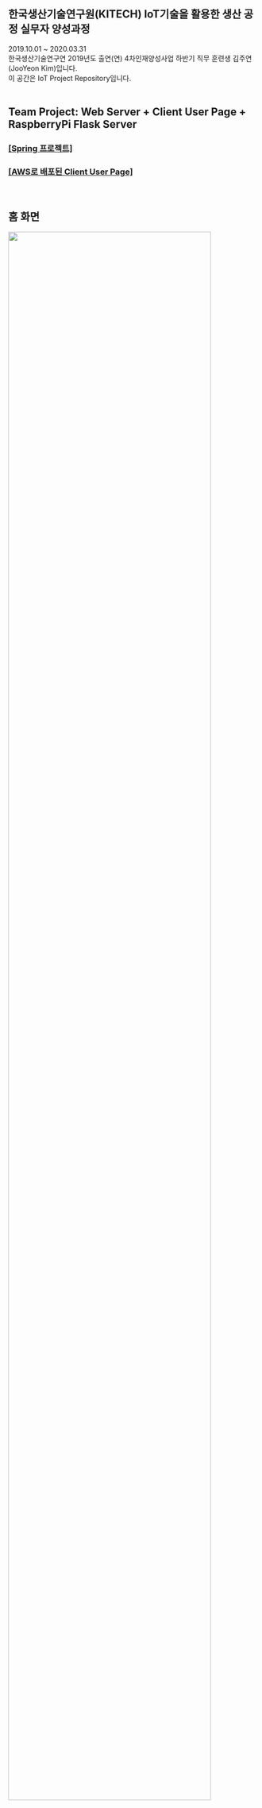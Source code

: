 ## 한국생산기술연구원(KITECH) IoT기술을 활용한 생산 공정 실무자 양성과정
2019.10.01 ~ 2020.03.31 <br>
한국생산기술연구연 2019년도 출연(연) 4차인재양성사업 하반기 직무 훈련생 김주연(JooYeon Kim)입니다.<br>
이 공간은 IoT Project Repository입니다. <br><br>
## Team Project: Web Server + Client User Page + RaspberryPi Flask Server
<h3><a href="https://github.com/jysaa5/KITECH_5G-Smart_Home/tree/master/Server_And_Client%20User%20Page_Version_2020.03.09/IoT_TeamProject_200309">[Spring 프로젝트] </a></h3>
<h3><a href="http://ec2-13-209-26-197.ap-northeast-2.compute.amazonaws.com:8080/smarthome/">[AWS로 배포된 Client User Page]</a><br></h3>
<br>
<h2>홈 화면</h2>
<img src="https://github.com/jysaa5/KITECH_5G-Smart_Home/blob/master/Project_Photo/Team%20Project_IoT_00.PNG?raw=true" width="90%" height="90%">
<h2>Smart CCTV 촬영 사진&동영상</h2>
<img src="https://github.com/jysaa5/KITECH_5G-Smart_Home/blob/master/Project_Photo/Team%20Project_IoT_01.PNG?raw=true" width="90%" height="90%">
<h2>Smart CCTV 촬영 사진&동영상 상세보기</h2>
<img src="https://github.com/jysaa5/KITECH_5G-Smart_Home/blob/master/Project_Photo/Team%20Project_IoT_02.png?raw=true" width="90%" height="90%">
<h2>Smart CCTV 실시간</h2>
<img src="https://github.com/jysaa5/KITECH_5G-Smart_Home/blob/master/Project_Photo/Team%20Project_IoT_04.png?raw=true" width="90%" height="90%">
<h2>Smart CCTV 실시간 설정: 각도, 화질</h2>
<img src="https://github.com/jysaa5/KITECH_5G-Smart_Home/blob/master/Project_Photo/Team%20Project_IoT_05.png?raw=true" width="90%" height="90%">
<h2>Smart LED: On & Off</h2>
<img src="https://github.com/jysaa5/KITECH_5G-Smart_Home/blob/master/Project_Photo/Team%20Project_IoT_06.PNG?raw=true" width="90%" height="90%">
<h2>Smart Styler: 웹캠 촬영</h2>
<img src="https://github.com/jysaa5/KITECH_5G-Smart_Home/blob/master/Project_Photo/Team%20Project_IoT_07.PNG?raw=true" width="90%" height="90%">
<h2>Smart Styler: 촬영 사진 리스트</h2>
<img src="https://github.com/jysaa5/KITECH_5G-Smart_Home/blob/master/Project_Photo/Team%20Project_IoT_08.PNG?raw=true" width="90%" height="90%">
<h2>Smart Styler: 촬영 사진 상세보기</h2>
<img src="https://github.com/jysaa5/KITECH_5G-Smart_Home/blob/master/Project_Photo/Team%20Project_IoT_09.PNG?raw=true" width="90%" height="90%">
<h2>My Home History: IoT 기기 로그(사용기록)버튼 나열 화면</h2>
<img src="https://github.com/jysaa5/KITECH_5G-Smart_Home/blob/master/Project_Photo/Team%20Project_IoT_10.PNG?raw=true" width="90%" height="90%">
<h2>My Home History: 실시간 온도 센서 로그 확인 화면</h2>
<img src="https://github.com/jysaa5/KITECH_5G-Smart_Home/blob/master/Project_Photo/Team%20Project_IoT_11.PNG?raw=true" width="90%" height="90%">
<h2>My Home History: 실시간 온도 센서 로그 DB 리스트</h2>
<img src="https://github.com/jysaa5/KITECH_5G-Smart_Home/blob/master/Project_Photo/Team%20Project_IoT_12.PNG?raw=true" width="90%" height="90%">
<h2>My Home History: 실시간 온도 센서 로그 DB 상세보기</h2>
<img src="https://github.com/jysaa5/KITECH_5G-Smart_Home/blob/master/Project_Photo/Team%20Project_IoT_13.PNG?raw=true" width="90%" height="90%">
<ul>
  <li>프로젝트 주제: Smart Home<br></li>
  <li>프로젝트 기간: 2020.02.19~2020.03.27 (총37일) <br></li>
  <li>팀명: 5G / 팀장: 박지은  <br></li>
  <li>팀원: <a href="https://github.com/jy950902">구자윤</a>, <a href="https://github.com/jysaa5">김주연</a>, <a href="https://github.com/jieunin1213">박지은</a>, <a href="https://github.com/capashage2">정용기</a>,  <a href="https://github.com/sjm99198">조성빈</a>, <a href="https://github.com/db3124">조지윤</a>   <br></li>
  <li><a href="https://github.com/jysaa5/KITECH_5G-Smart_Home/tree/master/Project_Proposal">프로젝트 기획안</a></li>
  <li><a href="https://github.com/jysaa5/KITECH_5G-Smart_Home/tree/master/Project_Presentation">프로젝트 발표</a></lli>
  <li>역할 분담: 프로젝트 기획, 기획안 작성, 각 기능별 코드 작성, 구현, 제작, 발표용 ppt 작성, 발표 <br></li>
   <table font-size:'10'>
  <tr>
  <th colspan = "7" align=center>프로젝트 주제: Smart Home</th>
  </tr>
  <tr>
  <td align=center><h6>팀원</h6></td> <td align=center><h6>구자윤</h6></td> <td align=center><h6>박지은</h6></td> <td align=center><h6>조성빈</h6></td> <td align=center><h6>조지윤</h6></td> <td align=center><h6>김주연</h6></td> <td align=center><h6>정용기</h6></td>
  </tr>
  <tr>
  <td align=center><h6>기능</h6></td><td align=center><h6>Smart Security: 지문인식기<h6></td><td align=center><h6>Smart Fan, Smart Sensor LED</h6></td><td align=center><h6>Smart Security: Smart CCTV, 자동문</h6></td><td align=center><h6>Smart LED, My Home History: Data Analysis</h6></td><td align=center><h6>Server 담당, Smart Styler</h6></td><td align=center><h6>서포트 역할</h6></td>
  </tr>
</table>
 <li>구현한 기능: Server, Client Program, RaspberryPi 통신, Smart IoT 기기 기능 구현<br></li>
 <br>
 <li>개발 환경(H/W)</li>
 <table>
  <tr>
    <th align=center>H/W</th>
    <th align=center>모델명</th>
  </tr>
  <tr>
    <th align=center colspan='2'>Single Board Computer</th>
  </tr>
  <tr>
    <td align=center>RaspberryPi</td>
    <td align=center>3</td>
  </tr>
  <tr>
    <th align=center colspan='2'>Sensor</th>
  </tr>
  <tr>
    <td align=center>초음파 센서</td>
    <td align=center>HC-SR04</td>
  </tr>
  <tr>
    <td align=center>지문인식 센서</td>
    <td align=center>JM101 AS608</td>
  </tr>
  <tr>
    <td align=center>조도 센서</td>
    <td align=center>CDS</td>
  </tr>
  <tr>
    <td align=center>온습도 센서</td>
    <td align=center>DHT 11</td>
  </tr>
  <tr>
    <th align=center colspan='2'>Device</th>
  </tr>
  <tr>
    <td align=center>LCD</td>
    <td align=center>1602 LCD</td>
  </tr>
  <tr>
    <td align=center>라즈베리파이 카메라 모듈</td>
    <td align=center>Raspberry Pi Camera Module 5MP</td>
  </tr>
    <tr>
    <td align=center>DC Motor</td>
    <td align=center>MEC-88456</td>
  </tr>
    <tr>
    <td align=center>DC Motor Module</td>
    <td align=center>2Amp Motor Driver Shield</td>
  </tr>
    <tr>
    <td align=center>LED</td>
    <td align=center>MEC-10422</td>
  </tr>
    <tr>
    <td align=center>LED</td>
    <td align=center>MEC-12889</td>
  </tr>
    <tr>
    <td align=center>Servo Motor</td>
    <td align=center>SG90</td>
  </tr>
    <tr>
    <td align=center>Webcam</td>
    <td align=center>EDU9</td>
  </tr>
  <tr>
    <td align=center>Bluetooth Speaker</td>
    <td align=center>Bulldog Speaker</td>
  </tr>
    <tr>
    <td align=center>Pin Microphone</td>
    <td align=center></td>
  </tr>
    <tr>
    <td align=center>USB Audio Adapter</td>
    <td align=center>BS135</td>
  </tr>
   <tr>
    <td align=center>TTL UART 6pin 모듈 시리얼변환 컨버터</td>
    <td align=center>CP2102 USB</td>
  </tr>
  </table>
  <br>
  
 <li>개발  환경(S/W)</li>
 <table>
  <tr>
   <th align=center>언어 & 기술 & 구조</th> <th align=center>버전</th>
  </tr>
  <tr>
   <th colspan='2'>서버(Server)</th>
  </tr>
  <tr>
   <td align=center>Java</td> <td align=center>8</td>
  </tr>
  <tr>
   <td align=center>Spring Framework</td> <td align=center>4.3.18</td>
  </tr>
  <tr>
  <td align=center>Apache Tomcat</td> <td align=center>8.5.49</td>
  </tr>
  <tr>
   <td align=center>AWS EC2</td> <td></td>
  </tr>
  <tr>
   <th colspan='2'>데이터베이스(DB)</th>
  </tr>
  <tr>
   <td align=center>MySQL</td> <td align=center>8.0.18</td>
  </tr>
  <tr>
    <td align=center>MyBatis</td> <td align=center>3.4.6</td>
  </tr>
    <tr>
    <td align=center>AWS RDS</td> <td></td>
  </tr>
    <tr>
   <th colspan='2'>Client-User Page</hd>
  </tr>
   <tr>
    <td align=center>JSP</td> <td></td>
  </tr>
  <tr>
   <td align=center>JSTL, EL</td> <td></td>
  </tr>
  <tr>
   <td align=center>HTML</td> <td align=center>5</td>
  </tr>
  <tr>
   <td align=center>CSS</td> <td align=center>3</td>
  </tr>
  <tr>
   <td align=center>JavaScript</td> <td></td>
  </tr>
   <tr>
   <td align=center>jQuery</td> <td></td>
  </tr>
   <tr>
   <td align=center>Ajax</td> <td></td>
  </tr>
   <tr>
   <td align=center>JSON, XML parsing</td> <td></td>
  </tr>
   <tr>
   <td align=center>Bootstrap</td> <td align=center>4.4.1</td>
  </tr>
  <tr>
   <th colspan='2'>Client-Raspberry Pi</hd>
  </tr>
  <tr>
  <td align=center>Python</td>
  <td align=center>3.8.1</td>
  </tr>
  <tr>
  <td align=center>Flask</td>
  <td align=center>1.1.1</td>
  </tr>
  <tr>
   <th colspan='2'>Library</hd>
  </tr>
  <tr>
  <td align=center>Google Assistant</td>
  <td align=center></td>
  </tr>
  <tr>
  <td align=center>OpenCV</td>
  <td align=center>3.4.3</td>
  </tr>
  <tr>
  <td align=center>pandas</td>
  <td align=center></td>
  </tr>
  <tr>
  <td align=center>matplotlib</td>
  <td align=center></td>
  </tr>
 </table>
 </ul>
 <ul>
  <li>구현한 동영상</li>
  <ul>
   <li><a href="https://youtu.be/DrZNhi_z8A0">동영상: Server+Client User Page</a></li>
   <li><a href="https://youtu.be/IO4ilfK0pNI">동영상: Smart Security - 지문인식</a></li>
   <li><a href="https://youtu.be/KPzPgT8OTbU">동영상: Smart Security - 자동문</a></li>
   <li><a href="https://youtu.be/6SzFV7boc3Y">동영상: Smart CCTV - User Page에서 실시간 확인</a></li>
   <li><a href="https://youtu.be/MOalms-jVFo">동영상: Smart Sensor LED</a></li>
   <li><a href="https://youtu.be/2tuxZsQu5Gs">동영상: Smart Fan</a></li>
   <li><a href="https://youtu.be/9sLJtIJzzKU">동영상: Smart LED - User Page에서 제어</a></li>
   <li><a href="https://youtu.be/-ErMg0LLR8o">동영상: Smart LED - 구글 어시스턴트로 음성 제어</a></li>
   <li><a href="https://youtu.be/-sCoXi_RcYU">동영상: Smart Styler</a></li>
 </ul>
</ul>
<ul>
  <li>Epilogue: 프로젝트를 진행하면서 어려웠던 점</li>
  <ul>
    <li>Flask와 Server의 통신: request 부분 이해에 대한 어려움</li>
    <li>초음파 센서,온습도 센서 측정 오류</li>
    <li>지문인식 센서 TX/RX 통신 교차 연결에 대한 어려움</li>
    <li>OpenCV 라이브러리 설치 시간이 굉장히 오래 걸림</li>
    <li>라즈베리파이 마이크 연결 모듈과 설정이 까다롭고 오래 걸림</li>
    <li>AWS RDS 시간 오류</li>
    <li>납땜, 전선 연장의 어려움</li>
    <li>라즈베리파이의 로컬 와이파이 통신 문제</li>
    <li>로그 분석후 DB에 저장하는 타이밍을 언제 해야되는 가에 대한 결정의 어려움</li>
   </ul>
 </ul>
